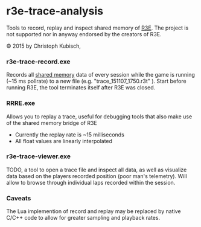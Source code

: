 r3e-trace-analysis
==================

Tools to record, replay and inspect shared memory of [R3E](http://game.raceroom.com).
The project is not supported nor in anyway endorsed by the creators of R3E.

© 2015 by Christoph Kubisch, 

### **r3e-trace-record.exe**

Records all [shared memory](https://github.com/sector3studios/r3e-api) data of every session while the game is running (~15 ms pollrate) to a new file (e.g. "trace_151107_1750.r3t" ).
Start before running R3E, the tool terminates itself after R3E was closed.

### **RRRE.exe** 

Allows you to replay a trace, useful for debugging tools that also make use of the shared memory
bridge of R3E

* Currently the replay rate is ~15 milliseconds
* All float values are linearly interpolated

### **r3e-trace-viewer.exe**

TODO, a tool to open a trace file and inspect all data, as well as visualize data based on the players recorded position (poor man's telemetry). Will allow to browse through individual laps recorded within the session.

### Caveats

The Lua implemention of record and replay may be replaced by native C/C++ code to allow for greater sampling and playback rates.